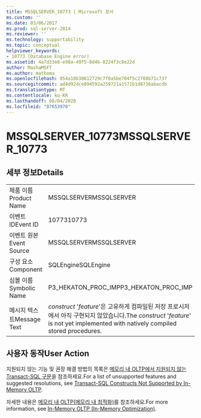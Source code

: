 ```yaml
---
title: MSSQLSERVER_10773 | Microsoft 문서
ms.custom: ''
ms.date: 03/06/2017
ms.prod: sql-server-2014
ms.reviewer: ''
ms.technology: supportability
ms.topic: conceptual
helpviewer_keywords:
- 10773 (Database Engine error)
ms.assetid: 4a7d33e8-e98a-49f5-8d4b-8224f3c8e22d
author: MashaMSFT
ms.author: mathoma
ms.openlocfilehash: 054a10b38612729c7f0a5be704f5c2788b71c737
ms.sourcegitcommit: ad4d92dce894592a259721a1571b1d8736abacdb
ms.translationtype: MT
ms.contentlocale: ko-KR
ms.lasthandoff: 08/04/2020
ms.locfileid: "87653970"
---
```

# <a name="mssqlserver_10773"></a><span data-ttu-id="39dba-102">MSSQLSERVER_10773</span><span class="sxs-lookup"><span data-stu-id="39dba-102">MSSQLSERVER_10773</span></span>
    
## <a name="details"></a><span data-ttu-id="39dba-103">세부 정보</span><span class="sxs-lookup"><span data-stu-id="39dba-103">Details</span></span>  
  
|||  
|-|-|  
|<span data-ttu-id="39dba-104">제품 이름</span><span class="sxs-lookup"><span data-stu-id="39dba-104">Product Name</span></span>|<span data-ttu-id="39dba-105">MSSQLSERVER</span><span class="sxs-lookup"><span data-stu-id="39dba-105">MSSQLSERVER</span></span>|  
|<span data-ttu-id="39dba-106">이벤트 ID</span><span class="sxs-lookup"><span data-stu-id="39dba-106">Event ID</span></span>|<span data-ttu-id="39dba-107">10773</span><span class="sxs-lookup"><span data-stu-id="39dba-107">10773</span></span>|  
|<span data-ttu-id="39dba-108">이벤트 원본</span><span class="sxs-lookup"><span data-stu-id="39dba-108">Event Source</span></span>|<span data-ttu-id="39dba-109">MSSQLSERVER</span><span class="sxs-lookup"><span data-stu-id="39dba-109">MSSQLSERVER</span></span>|  
|<span data-ttu-id="39dba-110">구성 요소</span><span class="sxs-lookup"><span data-stu-id="39dba-110">Component</span></span>|<span data-ttu-id="39dba-111">SQLEngine</span><span class="sxs-lookup"><span data-stu-id="39dba-111">SQLEngine</span></span>|  
|<span data-ttu-id="39dba-112">심볼 이름</span><span class="sxs-lookup"><span data-stu-id="39dba-112">Symbolic Name</span></span>|<span data-ttu-id="39dba-113">P3_HEKATON_PROC_IMP</span><span class="sxs-lookup"><span data-stu-id="39dba-113">P3_HEKATON_PROC_IMP</span></span>|  
|<span data-ttu-id="39dba-114">메시지 텍스트</span><span class="sxs-lookup"><span data-stu-id="39dba-114">Message Text</span></span>|<span data-ttu-id="39dba-115">*construct* '*feature*'은 고유하게 컴파일된 저장 프로시저에서 아직 구현되지 않았습니다.</span><span class="sxs-lookup"><span data-stu-id="39dba-115">The *construct* '*feature*' is not yet implemented with natively compiled stored procedures.</span></span>|  
  
## <a name="user-action"></a><span data-ttu-id="39dba-116">사용자 동작</span><span class="sxs-lookup"><span data-stu-id="39dba-116">User Action</span></span>  
 <span data-ttu-id="39dba-117">지원되지 않는 기능 및 권장 해결 방법의 목록은 [메모리 내 OLTP에서 지원되지 않는 Transact-SQL 구문](../in-memory-oltp/transact-sql-constructs-not-supported-by-in-memory-oltp.md)을 참조하세요.</span><span class="sxs-lookup"><span data-stu-id="39dba-117">For a list of unsupported features and suggested resolutions, see [Transact-SQL Constructs Not Supported by In-Memory OLTP](../in-memory-oltp/transact-sql-constructs-not-supported-by-in-memory-oltp.md).</span></span>  
  
 <span data-ttu-id="39dba-118">자세한 내용은 [메모리 내 OLTP&#40;메모리 내 최적화&#41;](../in-memory-oltp/in-memory-oltp-in-memory-optimization.md)를 참조하세요.</span><span class="sxs-lookup"><span data-stu-id="39dba-118">For more information, see [In-Memory OLTP &#40;In-Memory Optimization&#41;](../in-memory-oltp/in-memory-oltp-in-memory-optimization.md).</span></span>  
  
  

